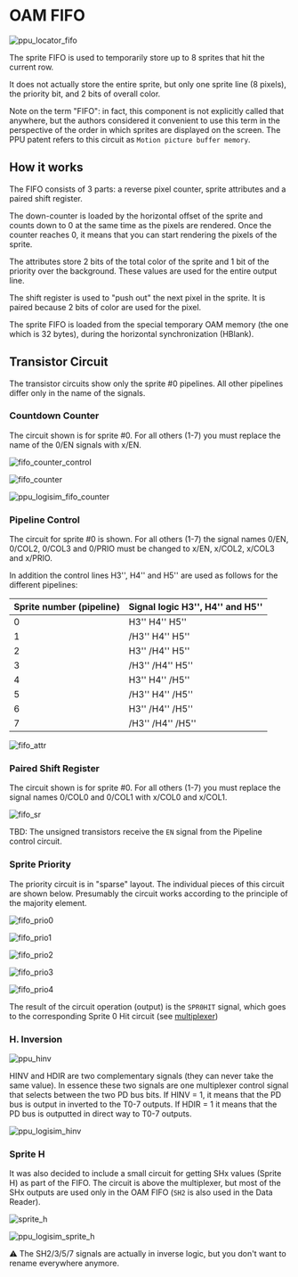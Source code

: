 # OAM FIFO

![ppu_locator_fifo](/BreakingNESWiki/imgstore/ppu/ppu_locator_fifo.jpg)

The sprite FIFO is used to temporarily store up to 8 sprites that hit the current row.

It does not actually store the entire sprite, but only one sprite line (8 pixels), the priority bit, and 2 bits of overall color.

Note on the term "FIFO": in fact, this component is not explicitly called that anywhere, but the authors considered it convenient to use this term in the perspective of the order in which sprites are displayed on the screen. The PPU patent refers to this circuit as `Motion picture buffer memory`.

## How it works

The FIFO consists of 3 parts: a reverse pixel counter, sprite attributes and a paired shift register.

The down-counter is loaded by the horizontal offset of the sprite and counts down to 0 at the same time as the pixels are rendered. Once the counter reaches 0, it means that you can start rendering the pixels of the sprite.

The attributes store 2 bits of the total color of the sprite and 1 bit of the priority over the background. These values are used for the entire output line.

The shift register is used to "push out" the next pixel in the sprite. It is paired because 2 bits of color are used for the pixel.

The sprite FIFO is loaded from the special temporary OAM memory (the one which is 32 bytes), during the horizontal synchronization (HBlank).

## Transistor Circuit

The transistor circuits show only the sprite #0 pipelines. All other pipelines differ only in the name of the signals.

### Countdown Counter

The circuit shown is for sprite #0. For all others (1-7) you must replace the name of the 0/EN signals with x/EN.

![fifo_counter_control](/BreakingNESWiki/imgstore/ppu/fifo_counter_control.jpg)

![fifo_counter](/BreakingNESWiki/imgstore/ppu/fifo_counter.jpg)

![ppu_logisim_fifo_counter](/BreakingNESWiki/imgstore/ppu/ppu_logisim_fifo_counter.jpg)

### Pipeline Control

The circuit for sprite #0 is shown. For all others (1-7) the signal names 0/EN, 0/COL2, 0/COL3 and 0/PRIO must be changed to x/EN, x/COL2, x/COL3 and x/PRIO.

In addition the control lines H3'', H4'' and H5'' are used as follows for the different pipelines:

|Sprite number (pipeline)|Signal logic H3'', H4'' and H5''|
|---|---|
|0|H3'' H4'' H5''| 
|1|/H3'' H4'' H5''|
|2|H3'' /H4'' H5''|
|3|/H3'' /H4'' H5''|
|4|H3'' H4'' /H5''|
|5|/H3'' H4'' /H5''|
|6|H3'' /H4'' /H5''|
|7|/H3'' /H4'' /H5''|

![fifo_attr](/BreakingNESWiki/imgstore/ppu/fifo_attr.jpg)

### Paired Shift Register

The circuit shown is for sprite #0. For all others (1-7) you must replace the signal names 0/COL0 and 0/COL1 with x/COL0 and x/COL1.

![fifo_sr](/BreakingNESWiki/imgstore/ppu/fifo_sr.jpg)

TBD: The unsigned transistors receive the `EN` signal from the Pipeline control circuit.

### Sprite Priority

The priority circuit is in "sparse" layout. The individual pieces of this circuit are shown below.
Presumably the circuit works according to the principle of the majority element.

![fifo_prio0](/BreakingNESWiki/imgstore/ppu/fifo_prio0.jpg)

![fifo_prio1](/BreakingNESWiki/imgstore/ppu/fifo_prio1.jpg)

![fifo_prio2](/BreakingNESWiki/imgstore/ppu/fifo_prio2.jpg)

![fifo_prio3](/BreakingNESWiki/imgstore/ppu/fifo_prio3.jpg)

![fifo_prio4](/BreakingNESWiki/imgstore/ppu/fifo_prio4.jpg)

The result of the circuit operation (output) is the `SPR0HIT` signal, which goes to the corresponding Sprite 0 Hit circuit (see [multiplexer](mux.md))

### H. Inversion

![ppu_hinv](/BreakingNESWiki/imgstore/ppu/ppu_hinv.jpg)

HINV and HDIR are two complementary signals (they can never take the same value). In essence these two signals are one multiplexer control signal that selects between the two PD bus bits. If HINV = 1, it means that the PD bus is output in inverted to the T0-7 outputs. If HDIR = 1 it means that the PD bus is outputted in direct way to T0-7 outputs.

![ppu_logisim_hinv](/BreakingNESWiki/imgstore/ppu/ppu_logisim_hinv.jpg)

### Sprite H

It was also decided to include a small circuit for getting SHx values (Sprite H) as part of the FIFO. The circuit is above the multiplexer, but most of the SHx outputs are used only in the OAM FIFO (`SH2` is also used in the Data Reader).

![sprite_h](/BreakingNESWiki/imgstore/ppu/sprite_h.jpg)

![ppu_logisim_sprite_h](/BreakingNESWiki/imgstore/ppu/ppu_logisim_sprite_h.jpg)

:warning: The SH2/3/5/7 signals are actually in inverse logic, but you don't want to rename everywhere anymore.
